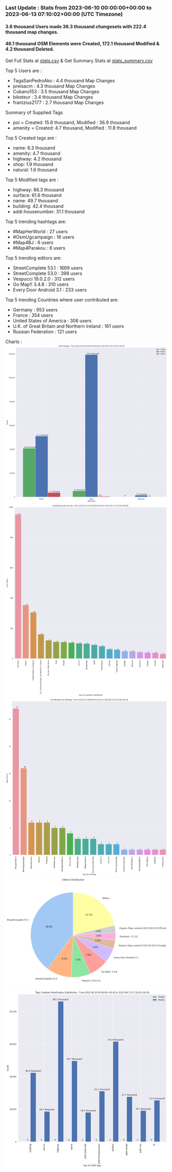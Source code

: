 ### Last Update : Stats from 2023-06-10 00:00:00+00:00 to 2023-06-13 07:10:02+00:00 (UTC Timezone)

#### 3.6 thousand Users made 36.3 thousand changesets with 222.4 thousand map changes.
#### 46.1 thousand OSM Elements were Created, 172.1 thousand Modified & 4.2 thousand Deleted.
Get Full Stats at [stats.csv](/stats/fieldmappers/Daily/stats.csv)
 & Get Summary Stats at [stats_summary.csv](/stats/fieldmappers/Daily/stats_summary.csv)

Top 5 Users are : 
- TagaSanPedroAko : 4.4 thousand Map Changes
- preisacm : 4.3 thousand Map Changes
- Cubano153 : 3.5 thousand Map Changes
- biketeur : 3.4 thousand Map Changes
- frantzius2177 : 2.7 thousand Map Changes

Summary of Supplied Tags
- poi = Created: 15.6 thousand, Modified : 36.9 thousand
- amenity = Created: 4.7 thousand, Modified : 11.8 thousand


Top 5 Created tags are :
- name: 6.3 thousand
- amenity: 4.7 thousand
- highway: 4.2 thousand
- shop: 1.9 thousand
- natural: 1.6 thousand


Top 5 Modified tags are :
- highway: 86.3 thousand
- surface: 61.6 thousand
- name: 49.7 thousand
- building: 42.4 thousand
- addr:housenumber: 31.1 thousand


Top 5 trending hashtags are:
- #MapHerWorld : 27 users
- #OsmUgcampaign : 16 users
- #Map4BJ : 6 users
- #Map4Parakou : 6 users


Top 5 trending editors are:
- StreetComplete 53.1 : 1669 users
- StreetComplete 53.0 : 398 users
- Vespucci 19.0.2.0 : 312 users
- Go Map!! 3.4.8 : 310 users
- Every Door Android 3.1 : 233 users


Top 5 trending Countries where user contributed are:
- Germany : 953 users
- France : 354 users
- United States of America : 306 users
- U.K. of Great Britain and Northern Ireland : 161 users
- Russian Federation : 121 users


 Charts : 
![Alt text](./stats_osm_changes.png) 
![Alt text](./stats_users_per_country.png) 
![Alt text](./stats_users_per_hashtag.png) 
![Alt text](./stats_editors_pie_chart.png) 
![Alt text](./stats_tags.png) 
